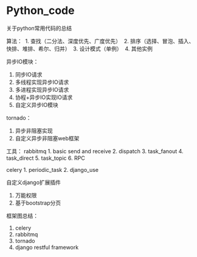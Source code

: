 # Python_code
关于python常用代码的总结

算法：
  1. 查找（二分法、深度优先、广度优先）
  2. 排序（选择、冒泡、插入、快排、堆排、希尔、归并）
  3. 设计模式（单例）
  4. 其他实例

异步IO模块：
  1. 同步IO请求
  2. 多线程实现异步IO请求
  3. 多进程实现异步IO请求
  4. 协程+异步IO实现IO请求
  5. 自定义异步IO模块

tornado：
  1. 异步非阻塞实现
  2. 自定义异步非阻塞web框架

工具：
  rabbitmq
    1. basic send and receive
    2. dispatch
    3. task_fanout
    4. task_direct
    5. task_topic
    6. RPC

  celery
    1. periodic_task
    2. django_use


自定义django扩展插件
  1. 万能权限
  2. 基于bootstrap分页

框架图总结：
   1. celery
   2. rabbitmq
   3. tornado
   4. django restful framework
